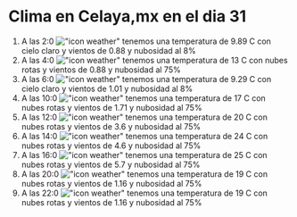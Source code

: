 # Clima en Celaya,mx en el dia 31

1. A las 2:0 !["icon weather"](http://openweathermap.org/img/w/02n.png) tenemos una temperatura de 9.89 C con cielo claro y  vientos de 0.88 y nubosidad al 8%
1. A las 4:0 !["icon weather"](http://openweathermap.org/img/w/04n.png) tenemos una temperatura de 13 C con nubes rotas y  vientos de 0.88 y nubosidad al 75%
1. A las 6:0 !["icon weather"](http://openweathermap.org/img/w/02n.png) tenemos una temperatura de 9.29 C con cielo claro y  vientos de 1.01 y nubosidad al 8%
1. A las 10:0 !["icon weather"](http://openweathermap.org/img/w/04d.png) tenemos una temperatura de 17 C con nubes rotas y  vientos de 1.71 y nubosidad al 75%
1. A las 12:0 !["icon weather"](http://openweathermap.org/img/w/04d.png) tenemos una temperatura de 20 C con nubes rotas y  vientos de 3.6 y nubosidad al 75%
1. A las 14:0 !["icon weather"](http://openweathermap.org/img/w/04d.png) tenemos una temperatura de 24 C con nubes rotas y  vientos de 4.6 y nubosidad al 75%
1. A las 16:0 !["icon weather"](http://openweathermap.org/img/w/04d.png) tenemos una temperatura de 25 C con nubes rotas y  vientos de 5.7 y nubosidad al 75%
1. A las 20:0 !["icon weather"](http://openweathermap.org/img/w/04n.png) tenemos una temperatura de 19 C con nubes rotas y  vientos de 1.16 y nubosidad al 75%
1. A las 22:0 !["icon weather"](http://openweathermap.org/img/w/04n.png) tenemos una temperatura de 19 C con nubes rotas y  vientos de 1.16 y nubosidad al 75%
